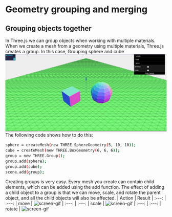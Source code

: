 # Geometry grouping and merging
## Grouping objects together
In Three.js we can group objects when working with multiple materials. When we create a mesh from a geometry using multiple materials, Three.js creates a group.
In this case, Grouping sphere and cube
<img src="https://github.com/cg2021c/threejs-presentation-anak-ambis/blob/main/Geometry%20Grouping%20and%20Merging/image/picture1.jpg?raw=true">
The following code shows how to do this:
```bash
sphere = createMesh(new THREE.SphereGeometry(5, 10, 10));
cube = createMesh(new THREE.BoxGeometry(6, 6, 6));
group = new THREE.Group();
group.add(sphere);
group.add(cube);
scene.add(group);
```

Creating groups is very easy. Every mesh you create can contain child elements, which can be added using the add function. The effect of adding a child object to a group is that we
can move, scale, and rotate the parent object, and all the child objects will also be affected.
| Action | Result 
| :---: | :---: 
| move | ![screen-gif](https://media.giphy.com/media/hKk9tCVkhF33BZAbZ2/giphy.gif)
| :---: | :---: 
| scale | ![screen-gif](https://media.giphy.com/media/hKk9tCVkhF33BZAbZ2/giphy.gif)
| :---: | :---: 
| rotate | ![screen-gif](https://media.giphy.com/media/hKk9tCVkhF33BZAbZ2/giphy.gif)
